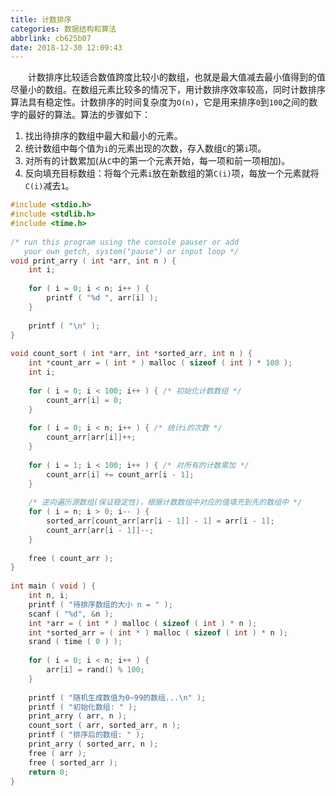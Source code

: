 ```yaml
---
title: 计数排序
categories: 数据结构和算法
abbrlink: cb625b07
date: 2018-12-30 12:09:43
---
```

&emsp;&emsp;计数排序比较适合数值跨度比较小的数组，也就是最大值减去最小值得到的值尽量小的数组。在数组元素比较多的情况下，用计数排序效率较高，同时计数排序算法具有稳定性。计数排序的时间复杂度为`O(n)`，它是用来排序`0`到`100`之间的数字的最好的算法。算法的步骤如下：<!--more-->

1. 找出待排序的数组中最大和最小的元素。
2. 统计数组中每个值为`i`的元素出现的次数，存入数组`C`的第`i`项。
3. 对所有的计数累加(从`C`中的第一个元素开始，每一项和前一项相加)。
4. 反向填充目标数组：将每个元素`i`放在新数组的第`C(i)`项，每放一个元素就将`C(i)`减去`1`。

``` cpp
#include <stdio.h>
#include <stdlib.h>
#include <time.h>
​
/* run this program using the console pauser or add
   your own getch, system("pause") or input loop */
void print_arry ( int *arr, int n ) {
    int i;
​
    for ( i = 0; i < n; i++ ) {
        printf ( "%d ", arr[i] );
    }
​
    printf ( "\n" );
}
​
void count_sort ( int *arr, int *sorted_arr, int n ) {
    int *count_arr = ( int * ) malloc ( sizeof ( int ) * 100 );
    int i;
​
    for ( i = 0; i < 100; i++ ) { /* 初始化计数数组 */
        count_arr[i] = 0;
    }
​
    for ( i = 0; i < n; i++ ) { /* 统计i的次数 */
        count_arr[arr[i]]++;
    }
​
    for ( i = 1; i < 100; i++ ) { /* 对所有的计数累加 */
        count_arr[i] += count_arr[i - 1];
    }
​
    /* 逆向遍历源数组(保证稳定性)，根据计数数组中对应的值填充到先的数组中 */
    for ( i = n; i > 0; i-- ) {
        sorted_arr[count_arr[arr[i - 1]] - 1] = arr[i - 1];
        count_arr[arr[i - 1]]--;
    }
​
    free ( count_arr );
}
​
int main ( void ) {
    int n, i;
    printf ( "待排序数组的大小 n = " );
    scanf ( "%d", &n );
    int *arr = ( int * ) malloc ( sizeof ( int ) * n );
    int *sorted_arr = ( int * ) malloc ( sizeof ( int ) * n );
    srand ( time ( 0 ) );
​
    for ( i = 0; i < n; i++ ) {
        arr[i] = rand() % 100;
    }
​
    printf ( "随机生成数值为0~99的数组...\n" );
    printf ( "初始化数组: " );
    print_arry ( arr, n );
    count_sort ( arr, sorted_arr, n );
    printf ( "排序后的数组: " );
    print_arry ( sorted_arr, n );
    free ( arr );
    free ( sorted_arr );
    return 0;
}
```